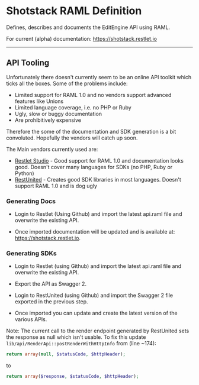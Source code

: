 # Shotstack RAML Definition

Defines, describes and documents the EditEngine API using RAML.

For current (alpha) documentation: https://shotstack.restlet.io

-----------------

## API Tooling

Unfortunately there doesn't currently seem to be an online API toolkit which ticks all the boxes. Some of the problems include:

- Limited support for RAML 1.0 and no vendors support advanced features like Unions
- Limited language coverage, i.e. no PHP or Ruby
- Ugly, slow or buggy documentation
- Are prohibitively expensive

Therefore the some of the documentation and SDK generation is a bit convoluted. Hopefully the vendors will catch up soon.

The Main vendors currently used are:

- [Restlet Studio](https://studio.restlet.com) - Good support for RAML 1.0 and documentation looks good. Doesn't cover many languages for SDKs (no PHP, Ruby or Python)
- [RestUnited](https://restunited.com) - Creates good SDK libraries in most languages. Doesn't support RAML 1.0 and is dog ugly

### Generating Docs

- Login to Restlet (Using Github) and import the latest api.raml file and overwrite the existing API.

- Once imported documentation will be updated and is available at: https://shotstack.restlet.io.

### Generating SDKs

- Login to Restlet (using Github) and import the latest api.raml file and overwrite the existing API.

- Export the API as Swagger 2.

- Login to RestUnited (using Github) and import the Swagger 2 file exported in the previous step.

- Once imported you can update and create the latest version of the various APIs.

Note: The current call to the render endpoint generated by RestUnited sets the response as null which isn't usable. To fix this update `lib/api/RenderApi::postRenderWithHttpInfo` from (line ~174):

```PHP
return array(null, $statusCode, $httpHeader);
```

to

```PHP
return array($response, $statusCode, $httpHeader);
```
